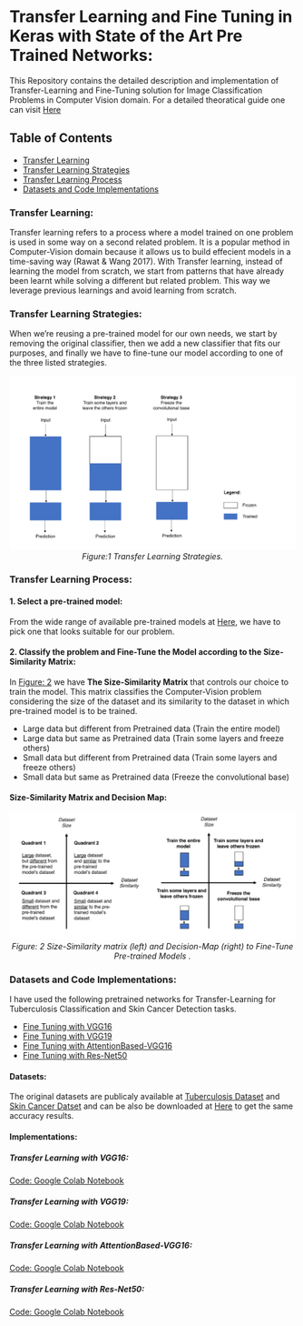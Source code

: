 # Transfer Learning and Fine Tuning in Keras with State of the Art Pre Trained Networks:
This Repository contains the detailed description and implementation of Transfer-Learning and Fine-Tuning solution for Image Classification Problems in Computer Vision domain. For a detailed theoratical guide one can visit [Here](https://towardsdatascience.com/transfer-learning-from-pre-trained-models-f2393f124751) 

## Table of Contents
   + [Transfer Learning](#transfer-learning)
   + [Transfer Learning Strategies](#transfer-learning-strategies)
   + [Transfer Learning Process](#transfer-learning-process)
   + [Datasets and Code Implementations](#datasets-and-code-implementations)

### Transfer Learning:
Transfer learning refers to a process where a model trained on one problem is used in some way on a second related problem. It is a popular method in Computer-Vision domain because it allows us to build effecient models in a time-saving way (Rawat & Wang 2017). With Transfer learning, instead of learning the model from scratch, we start from patterns that have already been learnt while solving a different but related problem. This way we leverage previous learnings and avoid learning from scratch.

### Transfer Learning Strategies:
When we’re reusing a pre-trained model for our own needs, we start by removing the original classifier, then we add a new classifier that fits our purposes, and finally we have to fine-tune our model according to one of the three listed strategies.

<p align="center">
    <img src="https://github.com/zeeshannisar/Transfer-Learning-and-Fine-Tuning-with-Pre-Trained-Networks/blob/master/ReadMe%20Images/trasnfer%20learning%20strategies.png">
    <br>
    <em> Figure:1 Transfer Learning Strategies. </em>
</p>

### Transfer Learning Process:

#### 1. Select a pre-trained model:
From the wide range of available pre-trained models at [Here](https://keras.io/applications/), we have to pick one that looks suitable for our problem.
#### 2. Classify the problem and Fine-Tune the Model according to the Size-Similarity Matrix:
In [Figure: 2](#size-similarity-matrix-and-decision-map) we have **The Size-Similarity Matrix** that controls our choice to train the model. This matrix classifies the Computer-Vision problem considering the size of the dataset and its similarity to the dataset in which pre-trained model is to be trained.

   + Large data but different from Pretrained data (Train the entire model)
   + Large data but same as Pretrained data (Train some layers and freeze others)
   + Small data but different from Pretrained data (Train some layers and freeze others)
   + Small data but same as Pretrained data (Freeze the convolutional base)  

#### Size-Similarity Matrix and Decision Map:
<p align="center">
    <img src="https://github.com/zeeshannisar/Transfer-Learning-and-Fine-Tuning-with-Pre-Trained-Networks/blob/master/ReadMe%20Images/trasnfer%20learning%20flow.png">
    <br>
    <em> Figure: 2 Size-Similarity matrix (left) and Decision-Map (right) to Fine-Tune Pre-trained Models . </em>
</p>

### Datasets and Code Implementations:
I have used the following pretrained networks for Transfer-Learning for Tuberculosis Classification and Skin Cancer Detection tasks.

+ [Fine Tuning with VGG16](#fine-tuning-with-vgg16)    
+ [Fine Tuning with VGG19](#fine-tuning-with-vgg19)
+ [Fine Tuning with AttentionBased-VGG16](#fine-tuning-with-attentionbased-vgg16)
+ [Fine Tuning with Res-Net50](#fine-tuning-with-resnet-50)

#### Datasets:
The original datasets are publicaly available at [Tuberculosis Dataset](https://lhncbc.nlm.nih.gov/publication/pub9931) and [Skin Cancer Datset](https://www.kaggle.com/drscarlat/melanoma) and can be also be downloaded at [Here](https://drive.google.com/drive/u/1/folders/1Ls5MMm3hgJZje2TrrrDMba_4C3ntUeKS) to get the same accuracy results. 


#### Implementations:

##### Transfer Learning with VGG16:
[Code: Google Colab Notebook](https://github.com/zeeshannisar/Transfer-Learning-and-Fine-Tuning-with-Pre-Trained-Networks/blob/master/Transfer%20Learning%20with%20VGG16/Fine%20tuning%20with%20Pretrained%20VGG16%20for%20Tuberculosis%20Classification.ipynb)

##### Transfer Learning with VGG19:
[Code: Google Colab Notebook](https://github.com/zeeshannisar/Transfer-Learning-and-Fine-Tuning-with-Pre-Trained-Networks/blob/master/Transfer%20Learning%20with%20VGG19/Fine%20tuning%20with%20Pretrained%20VGG19%20for%20Tuberculosis%20Classification%20.ipynb)

##### Transfer Learning with AttentionBased-VGG16:
[Code: Google Colab Notebook](https://github.com/zeeshannisar/Transfer-Learning-and-Fine-Tuning-with-Pre-Trained-Networks/blob/master/Transfer%20Learning%20with%20AttentionBasedVGG16/Fine%20Tuning%20with%20Attention%20Based%20pre-Trained%20VGG16%20for%20Tuberculosis%20Classification.ipynb)

##### Transfer Learning with Res-Net50:
[Code: Google Colab Notebook](https://github.com/zeeshannisar/Transfer-Learning-and-Fine-Tuning-with-Pre-Trained-Networks/blob/master/Transfer%20Learning%20with%20Res-Net50/Fine%20Tuning%20with%20Pre-Trained%20Res-Net50%20for%20Melanoma(Skin%20Cancer)%20Detection.ipynb)

